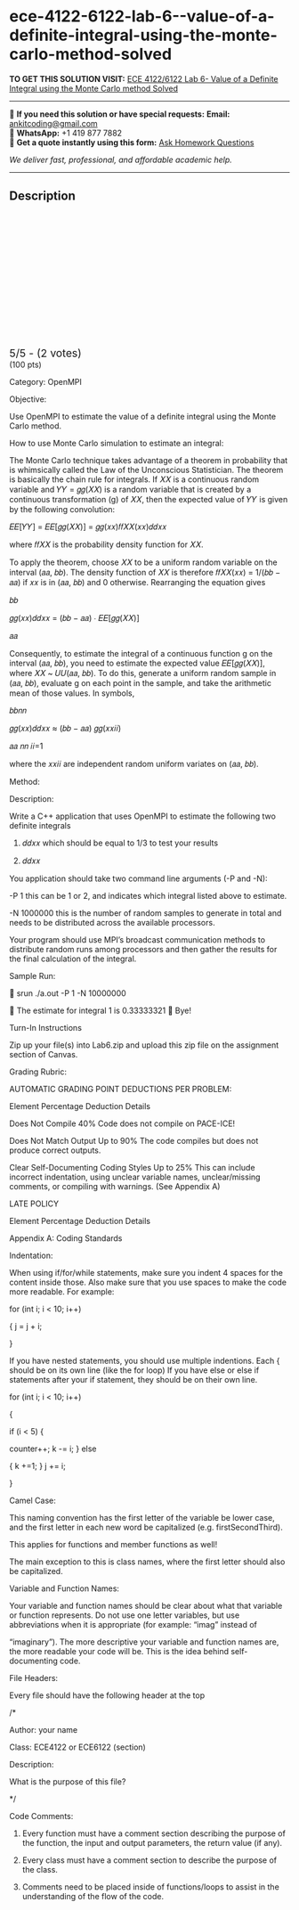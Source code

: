 # ece-4122-6122-lab-6--value-of-a-definite-integral-using-the-monte-carlo-method-solved
**TO GET THIS SOLUTION VISIT:** [ECE 4122/6122 Lab 6- Value of a Definite Integral using the Monte Carlo method Solved](https://www.ankitcodinghub.com/product/ece-4122-6122-lab-6-using-openmpi-to-estimate-the-value-of-a-definite-integral-using-the-monte-carlo-method-solved/)


---

📩 **If you need this solution or have special requests:** **Email:** ankitcoding@gmail.com  
📱 **WhatsApp:** +1 419 877 7882  
📄 **Get a quote instantly using this form:** [Ask Homework Questions](https://www.ankitcodinghub.com/services/ask-homework-questions/)

*We deliver fast, professional, and affordable academic help.*

---

<h2>Description</h2>



<div class="kk-star-ratings kksr-auto kksr-align-center kksr-valign-top" data-payload="{&quot;align&quot;:&quot;center&quot;,&quot;id&quot;:&quot;127135&quot;,&quot;slug&quot;:&quot;default&quot;,&quot;valign&quot;:&quot;top&quot;,&quot;ignore&quot;:&quot;&quot;,&quot;reference&quot;:&quot;auto&quot;,&quot;class&quot;:&quot;&quot;,&quot;count&quot;:&quot;2&quot;,&quot;legendonly&quot;:&quot;&quot;,&quot;readonly&quot;:&quot;&quot;,&quot;score&quot;:&quot;5&quot;,&quot;starsonly&quot;:&quot;&quot;,&quot;best&quot;:&quot;5&quot;,&quot;gap&quot;:&quot;4&quot;,&quot;greet&quot;:&quot;Rate this product&quot;,&quot;legend&quot;:&quot;5\/5 - (2 votes)&quot;,&quot;size&quot;:&quot;24&quot;,&quot;title&quot;:&quot;ECE 4122\/6122 Lab 6- Value of a Definite Integral using the Monte Carlo method Solved&quot;,&quot;width&quot;:&quot;138&quot;,&quot;_legend&quot;:&quot;{score}\/{best} - ({count} {votes})&quot;,&quot;font_factor&quot;:&quot;1.25&quot;}">

<div class="kksr-stars">

<div class="kksr-stars-inactive">
            <div class="kksr-star" data-star="1" style="padding-right: 4px">


<div class="kksr-icon" style="width: 24px; height: 24px;"></div>
        </div>
            <div class="kksr-star" data-star="2" style="padding-right: 4px">


<div class="kksr-icon" style="width: 24px; height: 24px;"></div>
        </div>
            <div class="kksr-star" data-star="3" style="padding-right: 4px">


<div class="kksr-icon" style="width: 24px; height: 24px;"></div>
        </div>
            <div class="kksr-star" data-star="4" style="padding-right: 4px">


<div class="kksr-icon" style="width: 24px; height: 24px;"></div>
        </div>
            <div class="kksr-star" data-star="5" style="padding-right: 4px">


<div class="kksr-icon" style="width: 24px; height: 24px;"></div>
        </div>
    </div>

<div class="kksr-stars-active" style="width: 138px;">
            <div class="kksr-star" style="padding-right: 4px">


<div class="kksr-icon" style="width: 24px; height: 24px;"></div>
        </div>
            <div class="kksr-star" style="padding-right: 4px">


<div class="kksr-icon" style="width: 24px; height: 24px;"></div>
        </div>
            <div class="kksr-star" style="padding-right: 4px">


<div class="kksr-icon" style="width: 24px; height: 24px;"></div>
        </div>
            <div class="kksr-star" style="padding-right: 4px">


<div class="kksr-icon" style="width: 24px; height: 24px;"></div>
        </div>
            <div class="kksr-star" style="padding-right: 4px">


<div class="kksr-icon" style="width: 24px; height: 24px;"></div>
        </div>
    </div>
</div>


<div class="kksr-legend" style="font-size: 19.2px;">
            5/5 - (2 votes)    </div>
    </div>
(100 pts)

Category: OpenMPI

Objective:

Use OpenMPI to estimate the value of a definite integral using the Monte Carlo method.

How to use Monte Carlo simulation to estimate an integral:

The Monte Carlo technique takes advantage of a theorem in probability that is whimsically called the Law of the Unconscious Statistician. The theorem is basically the chain rule for integrals. If 𝑋𝑋 is a continuous random variable and 𝑌𝑌 = 𝑔𝑔(𝑋𝑋) is a random variable that is created by a continuous transformation (g) of 𝑋𝑋, then the expected value of 𝑌𝑌 is given by the following convolution:

𝐸𝐸[𝑌𝑌] = 𝐸𝐸[𝑔𝑔(𝑋𝑋)] = 𝑔𝑔(𝑥𝑥)𝑓𝑓𝑋𝑋(𝑥𝑥)𝑑𝑑𝑥𝑥

where 𝑓𝑓𝑋𝑋 is the probability density function for 𝑋𝑋.

To apply the theorem, choose 𝑋𝑋 to be a uniform random variable on the interval (𝑎𝑎, 𝑏𝑏). The density function of 𝑋𝑋 is therefore 𝑓𝑓𝑋𝑋(𝑥𝑥) = 1/(𝑏𝑏 − 𝑎𝑎) if 𝑥𝑥 is in (𝑎𝑎, 𝑏𝑏) and 0 otherwise. Rearranging the equation gives

𝑏𝑏

𝑔𝑔(𝑥𝑥)𝑑𝑑𝑥𝑥 = (𝑏𝑏 − 𝑎𝑎) ∙ 𝐸𝐸[𝑔𝑔(𝑋𝑋)]

𝑎𝑎

Consequently, to estimate the integral of a continuous function g on the interval (𝑎𝑎, 𝑏𝑏), you need to estimate the expected value 𝐸𝐸[𝑔𝑔(𝑋𝑋)], where 𝑋𝑋 ~ 𝑈𝑈(𝑎𝑎, 𝑏𝑏). To do this, generate a uniform random sample in (𝑎𝑎, 𝑏𝑏), evaluate g on each point in the sample, and take the arithmetic mean of those values. In symbols,

𝑏𝑏𝑛𝑛

𝑔𝑔(𝑥𝑥)𝑑𝑑𝑥𝑥 ≈ (𝑏𝑏 − 𝑎𝑎) 𝑔𝑔(𝑥𝑥𝑖𝑖)

𝑎𝑎 𝑛𝑛 𝑖𝑖=1

where the 𝑥𝑥𝑖𝑖 are independent random uniform variates on (𝑎𝑎, 𝑏𝑏).

Method:

Description:

Write a C++ application that uses OpenMPI to estimate the following two definite integrals

1) 𝑑𝑑𝑥𝑥 which should be equal to 1/3 to test your results

2) 𝑑𝑑𝑥𝑥

You application should take two command line arguments (-P and -N):

-P 1 this can be 1 or 2, and indicates which integral listed above to estimate.

-N 1000000 this is the number of random samples to generate in total and needs to be distributed across the available processors.

Your program should use MPI’s broadcast communication methods to distribute random runs among processors and then gather the results for the final calculation of the integral.

Sample Run:

 srun ./a.out -P 1 -N 10000000

 The estimate for integral 1 is 0.33333321  Bye!

Turn-In Instructions

Zip up your file(s) into Lab6.zip and upload this zip file on the assignment section of Canvas.

Grading Rubric:

AUTOMATIC GRADING POINT DEDUCTIONS PER PROBLEM:

Element Percentage Deduction Details

Does Not Compile 40% Code does not compile on PACE-ICE!

Does Not Match Output Up to 90% The code compiles but does not produce correct outputs.

Clear Self-Documenting Coding Styles Up to 25% This can include incorrect indentation, using unclear variable names, unclear/missing comments, or compiling with warnings. (See Appendix A)

LATE POLICY

Element Percentage Deduction Details

Appendix A: Coding Standards

Indentation:

When using if/for/while statements, make sure you indent 4 spaces for the content inside those. Also make sure that you use spaces to make the code more readable. For example:

for (int i; i &lt; 10; i++)

{ j = j + i;

}

If you have nested statements, you should use multiple indentions. Each { should be on its own line (like the for loop) If you have else or else if statements after your if statement, they should be on their own line.

for (int i; i &lt; 10; i++)

{

if (i &lt; 5) {

counter++; k -= i; } else

{ k +=1; } j += i;

}

Camel Case:

This naming convention has the first letter of the variable be lower case, and the first letter in each new word be capitalized (e.g. firstSecondThird).

This applies for functions and member functions as well!

The main exception to this is class names, where the first letter should also be capitalized.

Variable and Function Names:

Your variable and function names should be clear about what that variable or function represents. Do not use one letter variables, but use abbreviations when it is appropriate (for example: “imag” instead of

“imaginary”). The more descriptive your variable and function names are, the more readable your code will be. This is the idea behind self-documenting code.

File Headers:

Every file should have the following header at the top

/*

Author: your name

Class: ECE4122 or ECE6122 (section)

Description:

What is the purpose of this file?

*/

Code Comments:

1. Every function must have a comment section describing the purpose of the function, the input and output parameters, the return value (if any).

2. Every class must have a comment section to describe the purpose of the class.

3. Comments need to be placed inside of functions/loops to assist in the understanding of the flow of the code.
